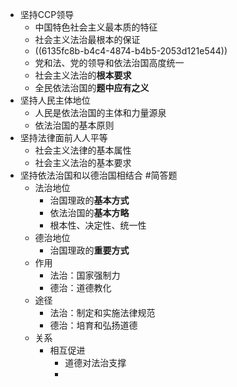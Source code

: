 - 坚持CCP领导
	- 中国特色社会主义最本质的特征
	- 社会主义法治最根本的保证
	- ((6135fc8b-b4c4-4874-b4b5-2053d121e544))
	- 党和法、党的领导和依法治国高度统一
	- 社会主义法治的**根本要求**
	- 全民依法治国的**题中应有之义**
- 坚持人民主体地位
	- 人民是依法治国的主体和力量源泉
	- 依法治国的基本原则
- 坚持法律面前人人平等
	- 社会主义法律的基本属性
	- 社会主义法治的基本要求
- 坚持依法治国和以德治国相结合 #简答题
	- 法治地位
		- 治国理政的**基本方式**
		- 依法治国的**基本方略**
		- 根本性、决定性、统一性
	- 德治地位
		- 治国理政的**重要方式**
	- 作用
		- 法治：国家强制力
		- 德治：道德教化
	- 途径
		- 法治：制定和实施法律规范
		- 德治：培育和弘扬道德
	- 关系
		- 相互促进
			- 道德对法治支撑
			-